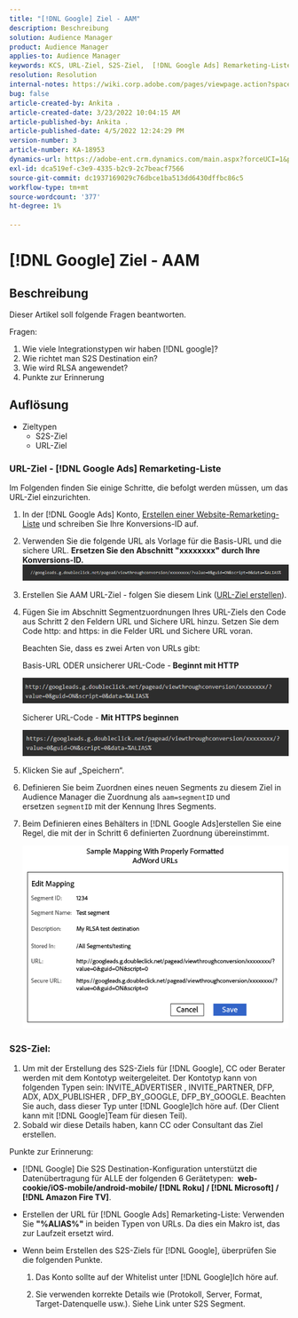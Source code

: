 ```yaml
---
title: "[!DNL Google] Ziel - AAM"
description: Beschreibung
solution: Audience Manager
product: Audience Manager
applies-to: Audience Manager
keywords: KCS, URL-Ziel, S2S-Ziel,  [!DNL Google Ads] Remarketing-Liste
resolution: Resolution
internal-notes: https://wiki.corp.adobe.com/pages/viewpage.action?spaceKey=MCPI&title=Google+-+AAM+Destination
bug: false
article-created-by: Ankita .
article-created-date: 3/23/2022 10:04:15 AM
article-published-by: Ankita .
article-published-date: 4/5/2022 12:24:29 PM
version-number: 3
article-number: KA-18953
dynamics-url: https://adobe-ent.crm.dynamics.com/main.aspx?forceUCI=1&pagetype=entityrecord&etn=knowledgearticle&id=70af1f97-90aa-ec11-983f-000d3a349120
exl-id: dca519ef-c3e9-4335-b2c9-2c7beacf7566
source-git-commit: dc1937169029c76dbce1ba513dd6430dffbc86c5
workflow-type: tm+mt
source-wordcount: '377'
ht-degree: 1%

---
```


# [!DNL Google] Ziel - AAM

## Beschreibung

Dieser Artikel soll folgende Fragen beantworten.

Fragen:

1. Wie viele Integrationstypen wir haben [!DNL google]?
1. Wie richtet man S2S Destination ein?
1. Wie wird RLSA angewendet?
1. Punkte zur Erinnerung

## Auflösung

- Zieltypen
   - S2S-Ziel
   - URL-Ziel

### URL-Ziel - [!DNL Google Ads] Remarketing-Liste

Im Folgenden finden Sie einige Schritte, die befolgt werden müssen, um das URL-Ziel einzurichten.

1. In der [!DNL Google Ads] Konto, [Erstellen einer Website-Remarketing-Liste](https://support.google.com/adwords/answer/2454064?hl=en) und schreiben Sie Ihre Konversions-ID auf.

1. Verwenden Sie die folgende URL als Vorlage für die Basis-URL und die sichere URL. <b>Ersetzen Sie den Abschnitt &quot;xxxxxxxx&quot; durch Ihre Konversions-ID.</b>![](assets/d548e9c4-67aa-ec11-983f-000d3a349120.png)

1. Erstellen Sie AAM URL-Ziel - folgen Sie diesem Link ([URL-Ziel erstellen](https://experienceleague.adobe.com/docs/audience-manager/user-guide/features/destinations/custom-destinations/create-url-destination.html?lang=en)).

1. Fügen Sie im Abschnitt Segmentzuordnungen Ihres URL-Ziels den Code aus Schritt 2 den Feldern URL und Sichere URL hinzu. Setzen Sie dem Code http: and https: in die Felder URL und Sichere URL voran.

   Beachten Sie, dass es zwei Arten von URLs gibt:

   Basis-URL ODER unsicherer URL-Code -<b> Beginnt mit HTTP</b>

   ![](assets/d73cf7d9-69aa-ec11-983f-000d3a349523.png)

   Sicherer URL-Code - <b>Mit HTTPS beginnen</b>

   ![](assets/141662e3-69aa-ec11-983f-000d3a349523.png)

1. Klicken Sie auf „Speichern“.

1. Definieren Sie beim Zuordnen eines neuen Segments zu diesem Ziel in Audience Manager die Zuordnung als `aam=segmentID` und ersetzen `segmentID` mit der Kennung Ihres Segments.

1. Beim Definieren eines Behälters in [!DNL Google Ads]erstellen Sie eine Regel, die mit der in Schritt 6 definierten Zuordnung übereinstimmt.

   ![](assets/64abac91-6aaa-ec11-983f-000d3a349523.png)

### S2S-Ziel:

1. Um mit der Erstellung des S2S-Ziels für [!DNL Google], CC oder Berater werden mit dem Kontotyp weitergeleitet. Der Kontotyp kann von folgenden Typen sein: INVITE_ADVERTISER , INVITE_PARTNER, DFP, ADX, ADX_PUBLISHER , DFP_BY_GOOGLE, DFP_BY_GOOGLE. Beachten Sie auch, dass dieser Typ unter [!DNL Google]Ich höre auf. (Der Client kann mit [!DNL Google]Team für diesen Teil).
1. Sobald wir diese Details haben, kann CC oder Consultant das Ziel erstellen.

Punkte zur Erinnerung:

- [!DNL Google] Die S2S Destination-Konfiguration unterstützt die Datenübertragung für ALLE der folgenden 6 Gerätetypen:  <b>web-cookie/iOS-mobile/android-mobile/ [!DNL Roku] / [!DNL Microsoft] / [!DNL Amazon Fire TV]</b>.

- Erstellen der URL für [!DNL Google Ads] Remarketing-Liste: Verwenden Sie <b>&quot;%ALIAS%&quot;</b> in beiden Typen von URLs. Da dies ein Makro ist, das zur Laufzeit ersetzt wird.

- Wenn beim Erstellen des S2S-Ziels für [!DNL Google], überprüfen Sie die folgenden Punkte.

   1. Das Konto sollte auf der Whitelist unter [!DNL Google]Ich höre auf.

   1. Sie verwenden korrekte Details wie (Protokoll, Server, Format, Target-Datenquelle usw.). Siehe Link unter S2S Segment.
